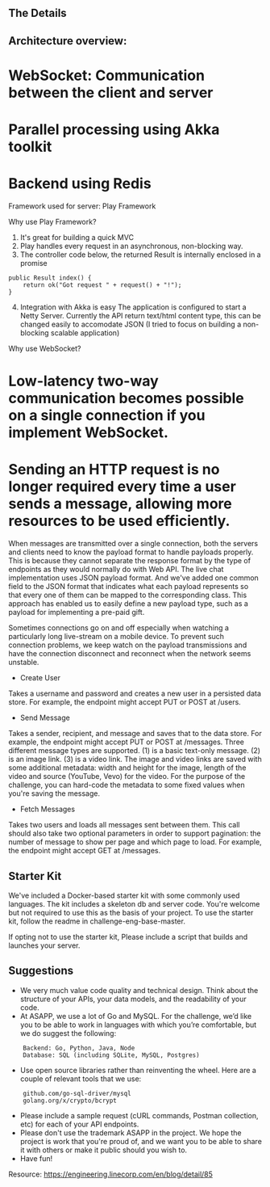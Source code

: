 The Details
-----------
Architecture overview:
----------------------
# WebSocket: Communication between the client and server
# Parallel processing using Akka toolkit
# Backend using Redis

Framework used for server: Play Framework

Why use Play Framework?
1) It's great for building a quick MVC
2) Play handles every request in an asynchronous, non-blocking way.
3) The controller code below, the returned Result is internally enclosed in a promise
~~~~~~~~~~~~~~~~~~~~~~~~~~~~~~~~~~~~~~~~~~~~~~~~
public Result index() {
    return ok("Got request " + request() + "!");
}
~~~~~~~~~~~~~~~~~~~~~~~~~~~~~~~~~~~~~~~~~~~~~~~~~
4) Integration with Akka is easy
The application is configured to start a Netty Server.
Currently the API return text/html content type, this can be changed easily to accomodate JSON (I tried to focus on building a non-blocking scalable application)

Why use WebSocket?
# Low-latency two-way communication becomes possible on a single connection if you implement WebSocket. 
# Sending an HTTP request is no longer required every time a user sends a message, allowing more resources to be used efficiently.

When messages are transmitted over a single connection, both the servers and clients need to know the payload format to handle payloads properly. This is because they cannot separate the response format by the type of endpoints as they would normally do with Web API. The live chat implementation uses JSON payload format. And we've added one common field to the JSON format that indicates what each payload represents so that every one of them can be mapped to the corresponding class. This approach has enabled us to easily define a new payload type, such as a payload for implementing a pre-paid gift.

Sometimes connections go on and off especially when watching a particularly long live-stream on a mobile device. To prevent such connection problems, we keep watch on the payload transmissions and have the connection disconnect and reconnect when the network seems unstable.
* Create User
	
Takes a username and password and creates a new user in a persisted data store. For example, the endpoint might accept PUT or POST at /users.

* Send Message

Takes a sender, recipient, and message and saves that to the data store. For example, the endpoint might accept PUT or POST at /messages. Three different message types are supported. (1) is a basic text-only message. (2) is an image link. (3) is a video link. The image and video links are saved with some additional metadata: width and height for the image, length of the video and source (YouTube, Vevo) for the video. For the purpose of the challenge, you can hard-code the metadata to some fixed values when you're saving the message.

* Fetch Messages

Takes two users and loads all messages sent between them. This call should also take two optional parameters in order to support pagination: the number of message to show per page and which page to load. For example, the endpoint might accept GET at /messages.



Starter Kit
-----------
We've included a Docker-based starter kit with some commonly used languages. The kit includes a skeleton db and server code. You're welcome but not required to use this as the basis of your project. To use the starter kit, follow the readme in challenge-eng-base-master.

If opting not to use the starter kit, Please include a script that builds and launches your server.


Suggestions
-----------

* We very much value code quality and technical design. Think about the structure of your APIs, your data models, and the readability of your code.
* At ASAPP, we use a lot of Go and MySQL. For the challenge, we’d like you to be able to work in languages with which you’re comfortable, but we do suggest the following:
```
    Backend: Go, Python, Java, Node
    Database: SQL (including SQLite, MySQL, Postgres)
```
* Use open source libraries rather than reinventing the wheel. Here are a couple of relevant tools that we use:
```
    github.com/go-sql-driver/mysql
    golang.org/x/crypto/bcrypt
```
* Please include a sample request (cURL commands, Postman collection, etc) for each of your API endpoints.
* Please don't use the trademark ASAPP in the project. We hope the project is work that you're proud of, and we want you to be able to share it with others or make it public should you wish to.
* Have fun!

Resource: https://engineering.linecorp.com/en/blog/detail/85
